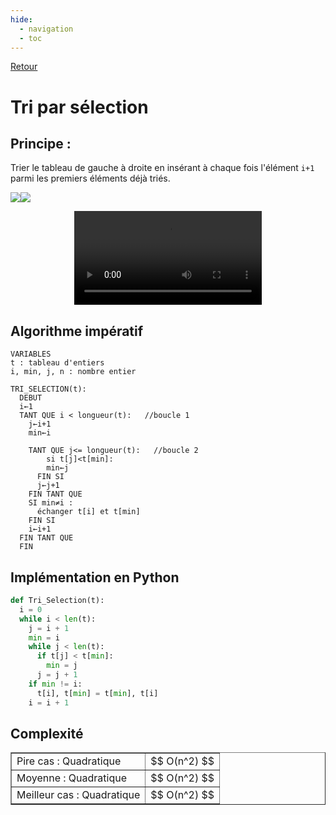 ```yaml
---
hide:
  - navigation
  - toc
---
```

<script type="text/javascript" src="http://cdn.mathjax.org/mathjax/latest/MathJax.js?config=default"></script>
[Retour](../../)


# **Tri par sélection**

## Principe : 
Trier le tableau de gauche à droite en insérant à chaque fois l'élément `i+1` parmi les premiers éléments déjà triés. 

<tab><tr><td>![](medias/Selection.gif)</td><td>![](medias/selection.png)</td></tr></tab>
<center><video controls>
  <source src="https://mickaelsasl.github.io/T/EP/memo/medias/sélection%20-%20Animation%20pygame.mp4" type="video/mp4">
  <p>Votre navigateur ne prend pas en charge les vidéos HTML5.
     Voici <a href="https://mickaelsasl.github.io/T/EP/memo/medias/sélection%20-%20Animation%20pygame.mp4">un lien pour télécharger la vidéo</a>.</p>
</video></iframe></center>


## Algorithme impératif

```
VARIABLES
t : tableau d'entiers
i, min, j, n : nombre entier

TRI_SELECTION(t):
  DEBUT
  i←1
  TANT QUE i < longueur(t):   //boucle 1
    j←i+1
    min←i
    
    TANT QUE j<= longueur(t):	//boucle 2
        si t[j]<t[min]:
        min←j
      FIN SI
      j←j+1
    FIN TANT QUE
    SI min≠i :
      échanger t[i] et t[min]
    FIN SI
    i←i+1
  FIN TANT QUE
  FIN 
```

## Implémentation en Python

```Python
def Tri_Selection(t):
  i = 0
  while i < len(t):
    j = i + 1
    min = i
    while j < len(t):
      if t[j] < t[min]:
        min = j
      j = j + 1
    if min != i:
      t[i], t[min] = t[min], t[i]
    i = i + 1
```

## Complexité

<table width="100%" border="1" cellspacing="1" cellpadding="5">
  <tr>
    <td>
    Pire cas : Quadratique
    </td>
    <td>
    $$ O(n^2) $$
    </td>
  </tr>
  <tr>
    <td>
    Moyenne : Quadratique
    </td>
    <td>
    $$ O(n^2) $$
    </td>
  </tr>
  <tr>
    <td>
    Meilleur cas : Quadratique
    </td>
    <td>
    $$ O(n^2) $$
    </td>
  </tr>
</table>